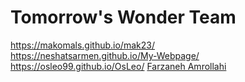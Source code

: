 # Tomorrow's Wonder Team
https://makomals.github.io/mak23/<br>
https://neshatsarmen.github.io/My-Webpage/<br>
https://osleo99.github.io/OsLeo/
[Farzaneh Amrollahi]([https://pages.github.com/](https://farzaneh9.github.io/personal-page/)https://farzaneh9.github.io/personal-page/)
